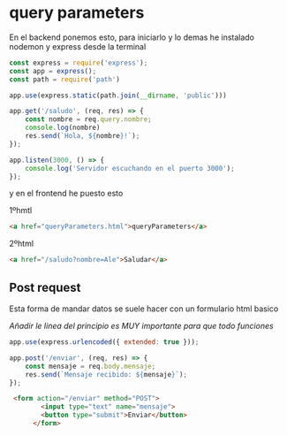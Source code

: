 # query parameters

En el backend ponemos esto, para iniciarlo y lo demas he instalado nodemon y express desde la terminal

```js
const express = require('express');
const app = express();
const path = require('path')

app.use(express.static(path.join(__dirname, 'public')))

app.get('/saludo', (req, res) => {
    const nombre = req.query.nombre;
    console.log(nombre)
    res.send(`Hola, ${nombre}!`);
});

app.listen(3000, () => {
    console.log('Servidor escuchando en el puerto 3000');
});
```

y en el frontend he puesto esto 

1ºhmtl
```html
<a href="queryParameters.html">queryParameters</a>
```

2ºhtml
```html
<a href="/saludo?nombre=Ale">Saludar</a>
```

## Post request

Esta forma de mandar datos se suele hacer con un formulario html basico

*Añadir le linea del principio  es MUY importante para que todo funciones*

```js
app.use(express.urlencoded({ extended: true }));

app.post('/enviar', (req, res) => {
    const mensaje = req.body.mensaje;
    res.send(`Mensaje recibido: ${mensaje}`);
});
```

```html
 <form action="/enviar" method="POST">
        <input type="text" name="mensaje">
        <button type="submit">Enviar</button>
      </form>
```